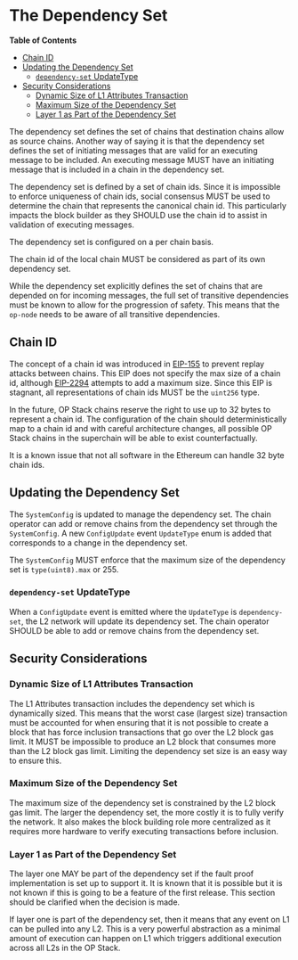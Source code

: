 # The Dependency Set

<!-- START doctoc generated TOC please keep comment here to allow auto update -->
<!-- DON'T EDIT THIS SECTION, INSTEAD RE-RUN doctoc TO UPDATE -->
**Table of Contents**

- [Chain ID](#chain-id)
- [Updating the Dependency Set](#updating-the-dependency-set)
  - [`dependency-set` UpdateType](#dependency-set-updatetype)
- [Security Considerations](#security-considerations)
  - [Dynamic Size of L1 Attributes Transaction](#dynamic-size-of-l1-attributes-transaction)
  - [Maximum Size of the Dependency Set](#maximum-size-of-the-dependency-set)
  - [Layer 1 as Part of the Dependency Set](#layer-1-as-part-of-the-dependency-set)

<!-- END doctoc generated TOC please keep comment here to allow auto update -->

The dependency set defines the set of chains that destination chains allow as source chains. Another way of
saying it is that the dependency set defines the set of initiating messages that are valid for an executing
message to be included. An executing message MUST have an initiating message that is included in a chain
in the dependency set.

The dependency set is defined by a set of chain ids. Since it is impossible to enforce uniqueness of chain ids,
social consensus MUST be used to determine the chain that represents the canonical chain id. This
particularly impacts the block builder as they SHOULD use the chain id to assist in validation
of executing messages.

The dependency set is configured on a per chain basis.

The chain id of the local chain MUST be considered as part of its own dependency set.

While the dependency set explicitly defines the set of chains that are depended on for incoming messages,
the full set of transitive dependencies must be known to allow for the progression of safety.
This means that the `op-node` needs to be aware of all transitive dependencies.

## Chain ID

The concept of a chain id was introduced in [EIP-155](https://eips.ethereum.org/EIPS/eip-155) to prevent
replay attacks between chains. This EIP does not specify the max size of a chain id, although
[EIP-2294](https://eips.ethereum.org/EIPS/eip-2294) attempts to add a maximum size. Since this EIP is
stagnant, all representations of chain ids MUST be the `uint256` type.

In the future, OP Stack chains reserve the right to use up to 32 bytes to represent a chain id. The
configuration of the chain should deterministically map to a chain id and with careful architecture
changes, all possible OP Stack chains in the superchain will be able to exist counterfactually.

It is a known issue that not all software in the Ethereum can handle 32 byte chain ids.

## Updating the Dependency Set

The `SystemConfig` is updated to manage the dependency set. The chain operator can add or remove
chains from the dependency set through the `SystemConfig`. A new `ConfigUpdate` event `UpdateType`
enum is added that corresponds to a change in the dependency set.

The `SystemConfig` MUST enforce that the maximum size of the dependency set is `type(uint8).max` or 255.

### `dependency-set` UpdateType

When a `ConfigUpdate` event is emitted where the `UpdateType` is `dependency-set`, the L2 network will
update its dependency set. The chain operator SHOULD be able to add or remove chains from the dependency set.

## Security Considerations

### Dynamic Size of L1 Attributes Transaction

The L1 Attributes transaction includes the dependency set which is dynamically sized. This means that
the worst case (largest size) transaction must be accounted for when ensuring that it is not possible
to create a block that has force inclusion transactions that go over the L2 block gas limit.
It MUST be impossible to produce an L2 block that consumes more than the L2 block gas limit.
Limiting the dependency set size is an easy way to ensure this.

### Maximum Size of the Dependency Set

The maximum size of the dependency set is constrained by the L2 block gas limit. The larger the dependency set,
the more costly it is to fully verify the network. It also makes the block building role more centralized
as it requires more hardware to verify executing transactions before inclusion.

### Layer 1 as Part of the Dependency Set

The layer one MAY be part of the dependency set if the fault proof implementation is set up
to support it. It is known that it is possible but it is not known if this is going to be
a feature of the first release. This section should be clarified when the decision is made.

If layer one is part of the dependency set, then it means that any event on L1 can be pulled
into any L2. This is a very powerful abstraction as a minimal amount of execution can happen
on L1 which triggers additional execution across all L2s in the OP Stack.

